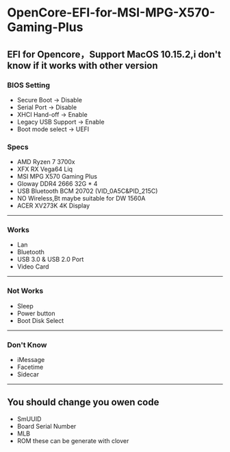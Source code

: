 # OpenCore-EFI-for-MSI-MPG-X570-Gaming-Plus
 
## EFI for Opencore，Support MacOS 10.15.2,i don't know if it works with other version

### BIOS Setting
+ Secure Boot -> Disable 
+ Serial Port -> Disable
+ XHCI Hand-off -> Enable
+ Legacy USB Support -> Enable
+ Boot mode select -> UEFI
 
### Specs
+ AMD Ryzen 7 3700x
+ XFX RX Vega64 Liq
+ MSI MPG X570 Gaming Plus
+ Gloway DDR4 2666 32G * 4
+ USB Bluetooth BCM 20702 (VID_0A5C&PID_215C)
+ NO Wireless,Bt maybe suitable for DW 1560A
+ ACER XV273K 4K Display

---
### Works
+ Lan
+ Bluetooth
+ USB 3.0 & USB 2.0 Port
+ Video Card

---
### Not Works
+ Sleep
+ Power button
+ Boot Disk Select

---
### Don't Know
+ iMessage
+ Facetime
+ Sidecar

---
## You should change you owen code
+ SmUUID
+ Board Serial Number 
+ MLB 
+ ROM 
these can be generate with clover
